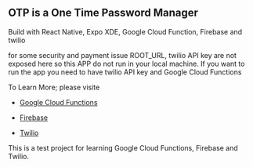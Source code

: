 ## OTP is a One Time Password Manager

Build with React Native, Expo XDE, Google Cloud Function, Firebase and twilio

for some security and payment issue ROOT_URL, twilio API key are not exposed here so this APP do not run in your local machine. If you want to run the app you need to have twilio API key and Google Cloud Functions

To Learn More; please visite
- [Google Cloud Functions](https://cloud.google.com/functions/)

- [Firebase](https://firebase.google.com/)  
- [Twilio](https://www.twilio.com/)

This is a test project for learning Google Cloud Functions, Firebase and Twilio.

